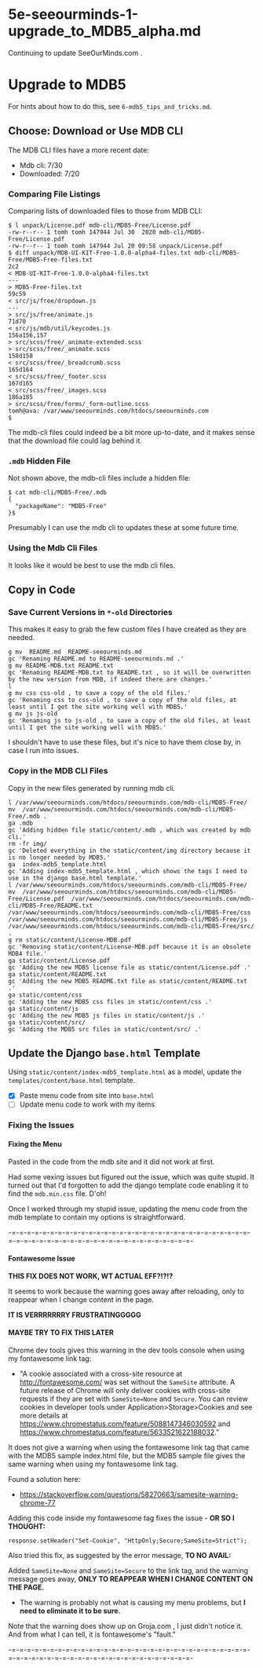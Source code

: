 
# 5e-seeourminds-1-upgrade_to_MDB5_alpha.md

Continuing to update SeeOurMinds.com .

# Upgrade to MDB5

For hints about how to do this, see `6-mdb5_tips_and_tricks.md`.

## Choose: Download or Use MDB CLI

The MDB CLI files have a more recent date:

- Mdb cli: 7/30
- Downloaded: 7/20

### Comparing File Listings

Comparing lists of downloaded files to those from MDB CLI:

```
$ l unpack/License.pdf mdb-cli/MDB5-Free/License.pdf
-rw-r--r-- 1 tomh tomh 147944 Jul 30  2020 mdb-cli/MDB5-Free/License.pdf
-rw-r--r-- 1 tomh tomh 147944 Jul 20 09:58 unpack/License.pdf
$ diff unpack/MDB-UI-KIT-Free-1.0.0-alpha4-files.txt mdb-cli/MDB5-Free/MDB5-Free-files.txt
2c2
< MDB-UI-KIT-Free-1.0.0-alpha4-files.txt
---
> MDB5-Free-files.txt
59c59
< src/js/free/dropdown.js
---
> src/js/free/animate.js
71d70
< src/js/mdb/util/keycodes.js
156a156,157
> src/scss/free/_animate-extended.scss
> src/scss/free/_animate.scss
158d158
< src/scss/free/_breadcrumb.scss
165d164
< src/scss/free/_footer.scss
167d165
< src/scss/free/_images.scss
186a185
> src/scss/free/forms/_form-outline.scss
tomh@ava: /var/www/seeourminds.com/htdocs/seeourminds.com
$
```

The mdb-cli files could indeed be a bit more up-to-date, and it makes sense that the download file could lag behind it.

### `.mdb` Hidden File

Not shown above, the mdb-cli files include a hidden file:

```
$ cat mdb-cli/MDB5-Free/.mdb
{
  "packageName": "MDB5-Free"
}$
```

Presumably I can use the mdb cli to updates these at some future time.

### Using the Mdb Cli Files

It looks like it would be best to use the mdb cli files.

## Copy in Code

### Save Current Versions in `*-old` Directories

This makes it easy to grab the few custom files I have created as they are needed.

```
g mv  README.md  README-seeourminds.md
gc 'Renaming README.md to README-seeourminds.md .'
g mv README-MDB.txt README.txt
gc 'Renaming README-MDB.txt to README.txt , so it will be overwritten by the new version from MDB, if indeed there are changes.'
l
g mv css css-old , to save a copy of the old files.'
gc 'Renaming css to css-old , to save a copy of the old files, at least until I get the site working well with MDB5.'
g mv js js-old
gc 'Renaming js to js-old , to save a copy of the old files, at least until I get the site working well with MDB5.'
```

I shouldn't have to use these files, but it's nice to have them close by, in case I run into issues.

### Copy in the MDB CLI Files

Copy in the new files generated by running mdb cli.

```
l /var/www/seeourminds.com/htdocs/seeourminds.com/mdb-cli/MDB5-Free/
mv  /var/www/seeourminds.com/htdocs/seeourminds.com/mdb-cli/MDB5-Free/.mdb .
ga .mdb
gc 'Adding hidden file static/content/.mdb , which was created by mdb cli.'
rm -fr img/
gc 'Deleted everything in the static/content/img directory because it is no longer needed by MDB5.'
ga  index-mdb5_template.html
gc 'Adding index-mdb5_template.html , which shows the tags I need to use in the django base.html template.'
l /var/www/seeourminds.com/htdocs/seeourminds.com/mdb-cli/MDB5-Free/
mv  /var/www/seeourminds.com/htdocs/seeourminds.com/mdb-cli/MDB5-Free/License.pdf  /var/www/seeourminds.com/htdocs/seeourminds.com/mdb-cli/MDB5-Free/README.txt  /var/www/seeourminds.com/htdocs/seeourminds.com/mdb-cli/MDB5-Free/css  /var/www/seeourminds.com/htdocs/seeourminds.com/mdb-cli/MDB5-Free/js  /var/www/seeourminds.com/htdocs/seeourminds.com/mdb-cli/MDB5-Free/src/ .
g rm static/content/License-MDB.pdf
gc 'Removing static/content/License-MDB.pdf because it is an obsolete MDB4 file.'
ga static/content/License.pdf
gc 'Adding the new MDB5 license file as static/content/License.pdf .'
ga static/content/README.txt
gc 'Adding the new MDB5 README.txt file as static/content/README.txt .'
ga static/content/css
gc 'Adding the new MDB5 css files in static/content/css .'
ga static/content/js
gc 'Adding the new MDB5 js files in static/content/js .'
ga static/content/src/
gc 'Adding the MDB5 src files in static/content/src/ .'
```

## Update the Django `base.html` Template

Using `static/content/index-mdb5_template.html` as a model, update the `templates/content/base.html` template.

- [x] Paste menu code from site into `base.html`
- [ ] Update menu code to work with my items

### Fixing the Issues

#### Fixing the Menu

Pasted in the code from the mdb site and it did not work at first.

Had some vexing issues but figured out the issue, which was quite stupid.
It turned out that I'd forgotten to add the django template code enabling it to find the `mdb.min.css` file.  D'oh!

Once I worked through my stupid issue, updating the menu code from the mdb template to contain my options is straightforward.

-=-=-=-=-=-=-=-=-=-=-=-=-=-=-=-=-=-=-=-=-=-=-=-=-=-=-=-=-=-=-=-=-=-=-=-=-=-=-=-=-=-=-=-=-=-=-=-=-=-=-=-=-=-=-=-

#### Fontawesome Issue

**THIS FIX DOES NOT WORK, WT ACTUAL EFF?!?!?**

It seems to work because the warning goes away after reloading, only to reappear when I change content in the page.

**IT IS VERRRRRRRY FRUSTRATINGGGGG**

#### MAYBE TRY TO FIX THIS LATER

Chrome dev tools gives this warning in the dev tools console when using my fontawesome link tag:

- "A cookie associated with a cross-site resource at http://fontawesome.com/ was set without the `SameSite` attribute. A future release of Chrome will only deliver cookies with cross-site requests if they are set with `SameSite=None` and `Secure`. You can review cookies in developer tools under Application>Storage>Cookies and see more details at https://www.chromestatus.com/feature/5088147346030592 and https://www.chromestatus.com/feature/5633521622188032."

It does not give a warning when using the fontawesome link tag that came with the MDB5 sample index.html file,
but the MDB5 sample file gives the same warning when using my fontawesome link tag.

Found a solution here:

- https://stackoverflow.com/questions/58270663/samesite-warning-chrome-77

Adding this code inside my fontawesome tag fixes the issue - **OR SO I THOUGHT:**

```
response.setHeader("Set-Cookie", "HttpOnly;Secure;SameSite=Strict");
```

Also tried this fix, as suggested by the error message, **TO NO AVAIL:**

Added `SameSite=None` and `SameSite=Secure` to the link tag, and the warning message goes away,
**ONLY TO REAPPEAR WHEN I CHANGE CONTENT ON THE PAGE.**

- The warning is probably not what is causing my menu problems, but **I need to eliminate it to be sure.**

Note that the warning does show up on Groja.com , I just didn't notice it.
And from what I can tell, it is fontawesome's "fault."

-=-=-=-=-=-=-=-=-=-=-=-=-=-=-=-=-=-=-=-=-=-=-=-=-=-=-=-=-=-=-=-=-=-=-=-=-=-=-=-=-=-=-=-=-=-=-=-=-=-=-=-=-=-=-=-

